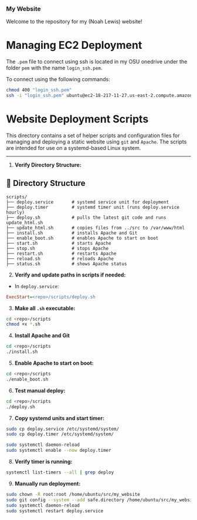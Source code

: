 ### My Website

Welcome to the repository for my (Noah Lewis) website!

# Managing EC2 Deployment

The `.pem` file to connect using ssh is located in 
my OSU onedrive under the folder `pem` with the 
name `login_ssh.pem`.

To connect using the following commands:

```bash
chmod 400 "login_ssh.pem"
ssh -i "login_ssh.pem" ubuntu@ec2-18-217-11-27.us-east-2.compute.amazonaws.com
```

# Website Deployment Scripts

This directory contains a set of helper scripts and configuration files for managing and deploying a static website using `git` and `Apache`. The scripts are intended for use on a systemd-based Linux system.

---

1. **Verify Directory Structure:**

## 📁 Directory Structure

```text
scripts/
├── deploy.service       # systemd service unit for deployment
├── deploy.timer         # systemd timer unit (runs deploy.service hourly)
├── deploy.sh            # pulls the latest git code and runs update_html.sh
├── update_html.sh       # copies files from ../src to /var/www/html
├── install.sh           # installs Apache and Git
├── enable_boot.sh       # enables Apache to start on boot
├── start.sh             # starts Apache
├── stop.sh              # stops Apache
├── restart.sh           # restarts Apache
├── reload.sh            # reloads Apache
├── status.sh            # shows Apache status
```

2. **Verify and update paths in scripts if needed:**

- In `deploy.service`:

```ini
ExecStart=<repo>/scripts/deploy.sh
```

3. **Make all `.sh` executable:** 

```bash
cd <repo>/scripts
chmod +x *.sh
```

4. **Install Apache and Git**

```bash
cd <repo>/scripts
./install.sh
```

5. **Enable Apache to start on boot:**

```bash
cd <repo>/scripts
./enable_boot.sh
```

6. **Test manual deploy:**

```bash
cd <repo>/scripts
./deploy.sh
```

7. **Copy systemd units and start timer:**

```bash
sudo cp deploy.service /etc/systemd/system/
sudo cp deploy.timer /etc/systemd/system/

sudo systemctl daemon-reload
sudo systemctl enable --now deploy.timer
```

8. **Verify timer is running:**

```bash
systemctl list-timers --all | grep deploy
```

9. **Manually run deployment:**

```bash
sudo chown -R root:root /home/ubuntu/src/my_website
sudo git config --system --add safe.directory /home/ubuntu/src/my_website
sudo systemctl daemon-reload
sudo systemctl restart deploy.service

```
